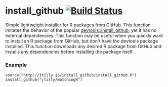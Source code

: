 # install_github [![Build Status](https://travis-ci.org/jtilly/install_github.svg?branch=gh-pages)](https://travis-ci.org/jtilly/install_github)

Simple lightweight installer for R packages from GitHub. This function imitates the behavior of the popular [devtools::install_github](https://github.com/hadley/devtools), yet it has no external dependencies. This function may be useful when you quickly want to install an R package from GitHub, but don't have the devtools package installed. This function downloads any desired R package from GitHub and installs any dependencies before installing the package itself.

### Example

```{r}
source("http://jtilly.io/install_github/install_github.R")
install_github("jtilly/matchingR")
```
